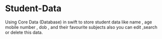 # Student-Data

Using Core Data (Database) in swift to store student data like name , age mobile number ,
dob , and their favourite subjects also you can edit ,search or delete this data.
